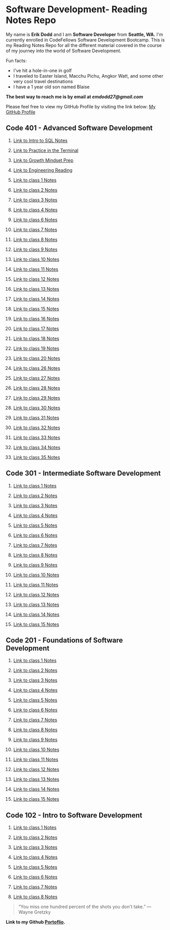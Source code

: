 # Software Development- Reading Notes Repo

My name is **Erik Dodd** and I am **Software Developer** from **Seattle, WA.** I'm currently enrolled in CodeFellows Software Development Bootcamp. This is my Reading Notes Repo for all the different material covered in the course of my journey into the world of Software Development.

Fun facts:

- I've hit a hole-in-one in golf
- I traveled to Easter Island, Macchu Pichu, Angkor Watt, and some other very cool travel destinations
- I have a 1 year old son named Blaise

**The best way to reach me is by email at _emdodd27@gmail.com_**

Please feel free to view my GitHub Profile by visiting the link below:
[My GitHub Profile](https://github.com/ErikDodd)

## **Code 401 - Advanced Software Development**

1. [Link to Intro to SQL Notes](https://erikdodd.github.io/reading-notes/401preworksql)

2. [Link to Practice in the Terminal](https://erikdodd.github.io/reading-notes/401preworkterminal)

3. [Link to Growth Mindset Prep](https://erikdodd.github.io/reading-notes/401preworkgrowth)

4. [Link to Engineering Reading](https://erikdodd.github.io/reading-notes/401preworkengineering)

5. [Link to class 1 Notes](https://erikdodd.github.io/reading-notes/401class1)

6. [Link to class 2 Notes](https://erikdodd.github.io/reading-notes/401class2)

7. [Link to class 3 Notes](https://erikdodd.github.io/reading-notes/401class3)

8. [Link to class 4 Notes](https://erikdodd.github.io/reading-notes/401class4)

9. [Link to class 6 Notes](https://erikdodd.github.io/reading-notes/401class6)

10. [Link to class 7 Notes](https://erikdodd.github.io/reading-notes/401class7)

11. [Link to class 8 Notes](https://erikdodd.github.io/reading-notes/401class8)

12. [Link to class 9 Notes](https://erikdodd.github.io/reading-notes/401class9)

13. [Link to class 10 Notes](https://erikdodd.github.io/reading-notes/401class10)

14. [Link to class 11 Notes](https://erikdodd.github.io/reading-notes/401class11)

15. [Link to class 12 Notes](https://erikdodd.github.io/reading-notes/401class12)

16. [Link to class 13 Notes](https://erikdodd.github.io/reading-notes/401class13)

17. [Link to class 14 Notes](https://erikdodd.github.io/reading-notes/401class14) 

18. [Link to class 15 Notes](https://erikdodd.github.io/reading-notes/401class15)

19. [Link to class 16 Notes](https://erikdodd.github.io/reading-notes/401class16)

20. [Link to class 17 Notes](https://erikdodd.github.io/reading-notes/401class17)

21. [Link to class 18 Notes](https://erikdodd.github.io/reading-notes/401class18)

22. [Link to class 19 Notes](https://erikdodd.github.io/reading-notes/401class19)

23. [Link to class 20 Notes](https://erikdodd.github.io/reading-notes/401class20)

24. [Link to class 26 Notes](https://erikdodd.github.io/reading-notes/401class26)

25. [Link to class 27 Notes](https://erikdodd.github.io/reading-notes/401class27)

26. [Link to class 28 Notes](https://erikdodd.github.io/reading-notes/401class28)

27. [Link to class 29 Notes](https://erikdodd.github.io/reading-notes/401class29)

28. [Link to class 30 Notes](https://erikdodd.github.io/reading-notes/401class30)

29. [Link to class 31 Notes](https://erikdodd.github.io/reading-notes/401class31)

30. [Link to class 32 Notes](https://erikdodd.github.io/reading-notes/401class32)

31. [Link to class 33 Notes](https://erikdodd.github.io/reading-notes/401class33)

32. [Link to class 34 Notes](https://erikdodd.github.io/reading-notes/401class34)

33. [Link to class 35 Notes](https://erikdodd.github.io/reading-notes/401class35)

## **Code 301 - Intermediate Software Development**

1. [Link to class 1 Notes](https://erikdodd.github.io/reading-notes/301class1)

2. [Link to class 2 Notes](https://erikdodd.github.io/reading-notes/301class2)

3. [Link to class 3 Notes](https://erikdodd.github.io/reading-notes/301class3)

4. [Link to class 4 Notes](https://erikdodd.github.io/reading-notes/301class4)

5. [Link to class 5 Notes](https://erikdodd.github.io/reading-notes/301class5)

6. [Link to class 6 Notes](https://erikdodd.github.io/reading-notes/301class6)

7. [Link to class 7 Notes](https://erikdodd.github.io/reading-notes/301class7)

8. [Link to class 8 Notes](https://erikdodd.github.io/reading-notes/301class8)

9. [Link to class 9 Notes](https://erikdodd.github.io/reading-notes/301class9)

10. [Link to class 10 Notes](https://erikdodd.github.io/reading-notes/301class10)

11. [Link to class 11 Notes](https://erikdodd.github.io/reading-notes/301class11)

12. [Link to class 12 Notes](https://erikdodd.github.io/reading-notes/301class12)

13. [Link to class 13 Notes](https://erikdodd.github.io/reading-notes/301class13)

14. [Link to class 14 Notes](https://erikdodd.github.io/reading-notes/301class14)

15. [Link to class 15 Notes](https://erikdodd.github.io/reading-notes/301class15)

## **Code 201 - Foundations of Software Development**

1. [Link to class 1 Notes](https://erikdodd.github.io/reading-notes/201class1)

2. [Link to class 2 Notes](https://erikdodd.github.io/reading-notes/201class2)

3. [Link to class 3 Notes](https://erikdodd.github.io/reading-notes/201class3)

4. [Link to class 4 Notes](https://erikdodd.github.io/reading-notes/201class4)

5. [Link to class 5 Notes](https://erikdodd.github.io/reading-notes/201class5)

6. [Link to class 6 Notes](https://erikdodd.github.io/reading-notes/201class6)

7. [Link to class 7 Notes](https://erikdodd.github.io/reading-notes/201class7)

8. [Link to class 8 Notes](https://erikdodd.github.io/reading-notes/201class8)

9. [Link to class 9 Notes](https://erikdodd.github.io/reading-notes/201class9)

10. [Link to class 10 Notes](https://erikdodd.github.io/reading-notes/201class10)

11. [Link to class 11 Notes](https://erikdodd.github.io/reading-notes/201class11)

12. [Link to class 12 Notes](https://erikdodd.github.io/reading-notes/201class12)

13. [Link to class 13 Notes](https://erikdodd.github.io/reading-notes/201class13)

14. [Link to class 14 Notes](https://erikdodd.github.io/reading-notes/201class14)

15. [Link to class 15 Notes](https://erikdodd.github.io/reading-notes/201class15)

## **Code 102 - Intro to Software Development**

1. [Link to class 1 Notes](https://erikdodd.github.io/reading-notes/class1)

2. [Link to class 2 Notes](https://erikdodd.github.io/reading-notes/class2)

3. [Link to class 3 Notes](https://erikdodd.github.io/reading-notes/class3)

4. [Link to class 4 Notes](https://erikdodd.github.io/reading-notes/class4)

5. [Link to class 5 Notes](https://erikdodd.github.io/reading-notes/class5)

6. [Link to class 6 Notes](https://erikdodd.github.io/reading-notes/class6)

7. [Link to class 7 Notes](https://erikdodd.github.io/reading-notes/class7)

8. [Link to class 8 Notes](https://erikdodd.github.io/reading-notes/class8)

> “You miss one hundred percent of the shots you don't take.”
― Wayne Gretzky

**Link to my Github [Portoflio](https://github.com/ErikDodd/).**
